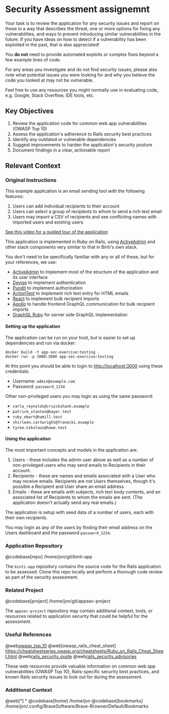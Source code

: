 # Security Assessment assignemnt

Your task is to review the application for any security issues and
report on these in a way that describes the threat, one or more
options for fixing any vulnerabilities, and ways to prevent
introducing similar vulnerabilities in the future. If you have
ideas on how to detect if a vulnerability has been exploited
in the past, that is also appreciated!

You **do not** need to provide automated exploits or complex fixes
beyond a few example lines of code.

For any areas you investigate and do not find security issues,
please also note what potential issues you were looking for and
why you believe the code you looked at may not be vulnerable.

Feel free to use any resources you might normally use in evaluating
code, e.g. Google, Stack Overflow, IDE tools, etc.

## Key Objectives
1. Review the application code for common web app vulnerabilities (OWASP Top 10)  
2. Assess the application's adherence to Rails security best practices
3. Identify any outdated or vulnerable dependencies 
4. Suggest improvements to harden the application's security posture
5. Document findings in a clear, actionable report

## Relevant Context 

### Original Instructions
This example application is an email sending tool with the following features:

1. Users can add individual recipients to their account
2. Users can select a group of recipients to whom to send a rich
   text email
3. Users may import a CSV of recipients and see conflicting
   names with imported users and existing users

[See this video for a guided tour of the application](https://www.loom.com/share/4dbd717b4eae4a509851aef58c23ad1f)

This application is implemented in Ruby on Rails, using
[ActiveAdmin](https://github.com/activeadmin/activeadmin) and other
stack components very similar to that in Binti's own stack.

You don't need to be specifically familiar with any or all of these, but for your references, we use:

- [ActiveAdmin](https://github.com/activeadmin/activeadmin) to implement most of the structure of the application and its user interface
- [Devise](https://github.com/heartcombo/devise) to implement authentication
- [Pundit](https://github.com/varvet/pundit) to implement authorization
- [ActionText](https://guides.rubyonrails.org/action_text_overview.html) to implement rich text entry for HTML emails
- [React](https://react.dev/) to implement bulk recipient imports
- [Apollo](https://www.apollographql.com/docs/react/) to handle frontend GraphQL communication for bulk recipient imports
- [GraphQL Ruby](https://graphql-ruby.org/) for server side GraphQL implementation

#### Setting up the application

The application can be run on your host, but is easier to set up
dependencies and run via docker:

```shell
docker build -t app-sec-exercise:testing .
docker run -p 3000:3000 app-sec-exercise:testing
```

At this point you should be able to login to
[http://localhost:3000](http://localhost:3000) using these credentials:

- Username: `admin@example.com`
- Password: `password_1234`

Other non-privileged users you may login as using the same password:
- `carla_reynolds@cruickshank.example`
- `patrick_stanton@bayer.test`
- `ruby_ebert@hamill.test`
- `shirleen.cartwright@franecki.example`
- `tyree.nikolaus@howe.test`

#### Using the application

The most important concepts and models in the application are:

1. Users - these includes the admin user above as well as a number
   of non-privileged users who may send emails to Recipients in
   their account.
2. Recipients - these are names and emails associated with a User
   who may receive emails. Recipients are not Users themselves,
   though it's possible a Recipient and User share an email address.
3. Emails - these are emails with subjects, rich text body contents,
   and an associated list of Recipients to whom the emails are sent.
   (The application doesn't actually send any real emails.)

The application is setup with seed data of a number of users, each
with their own recipients.

You may login as any of the users by finding their email address on
the Users dashboard and the password `password_1234`.


### Application Repository
@codebase[repo] /home/jon/git/binti-app

The `binti-app` repository contains the source code for the Rails application to be assessed. Clone this repo locally and perform a thorough code review as part of the security assessment.

### Related Project
@codebase[project] /home/jon/git/appsec-project 

The `appsec-project` repository may contain additional context, tools, or resources related to application security that could be helpful for the assessment.

### Useful References
@web[owasp_top_10](https://owasp.org/www-project-top-ten/)
@web[owasp_rails_cheat_sheet] https://cheatsheetseries.owasp.org/cheatsheets/Ruby_on_Rails_Cheat_Sheet.html 
@web[rails_security_guide](https://guides.rubyonrails.org/v7.1/security.html)
@web[rails_security_advisories](https://discuss.rubyonrails.org/c/security-announcements/9)

These web resources provide valuable information on common web app vulnerabilities (OWASP Top 10), Rails-specific security best practices, and known Rails security issues to look out for during the assessment.

### Additional Context
@web[*] *
@codebase[home] /home/jon
@codebase[bookmarks] /home/jon/.config/BraveSoftware/Brave-Browser/Default/Bookmarks
